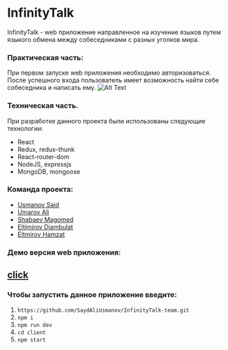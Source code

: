 # InfinityTalk

InfinityTalk - web приложение направленное на изучение языков путем языкого обмена между собеседниками с разных уголков мира.

### Практическая часть:

При первом запуске web приложения необходимо авторизоваться. После успешного входа пользователь имеет возможность найти себе собеседника и написать ему.
![Alt Text](https://i.imgur.com/fVaXpV2.gif)

### Техническая часть.

При разработке данного проекта были использованы следующие технологии:
- React
- Redux, redux-thunk
- React-router-dom
- NodeJS, expressjs
- MongoDB, mongoose

### Команда проекта:
- <a href="https://github.com/SaydAliUsmanov">Usmanov Said</a>
- <a href="https://github.com/AliUmarov">Umarov Ali</a>
- <a href="https://github.com/shabaevm">Shabaev Magomed</a>
- <a href="https://github.com/EltimirovJo">Eltimirov Djambulat</a>
- <a href="https://github.com/Eltmirov">Eltmirov Hamzat</a>

### Демо версия web приложения:
## <a href="https://infinity-talk.herokuapp.com/">click</a>

### Чтобы запустить данное приложение введите:
1. `https://github.com/SaydAliUsmanov/InfinityTalk-team.git`
2. `npm i`
3. `npm run dev`
4. `cd client`
5. `npm start`
